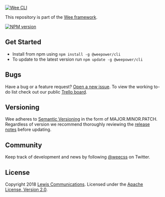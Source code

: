 [![Wee CLI](https://www.weepower.com/repo/logo.svg)](https://www.weepower.com)

This repository is part of the [Wee framework](https://github.com/weepower/wee).

[![NPM version](https://img.shields.io/npm/v/wee-cli.svg?style=flat)](https://www.npmjs.com/package/wee-cli)

## Get Started

* Install from npm using `npm install -g @weepower/cli`
* To update to the latest version run `npm update -g @weepower/cli`

## Bugs

Have a bug or a feature request? [Open a new issue](https://github.com/weepower/wee/issues).
To view the working to-do list check out our public [Trello board](https://trello.com/b/7KbnQra9/wee).

## Versioning

Wee adheres to [Semantic Versioning](http://semver.org/) in the form of MAJOR.MINOR.PATCH.
Regardless of version we recommend thoroughly reviewing the [release notes](https://github.com/weepower/wee/releases) before updating.

## Community

Keep track of development and news by following [@weecss](https://twitter.com/weecss) on Twitter.

## License

Copyright 2018 [Lewis Communications](https://www.lewiscommunications.com). Licensed under the [Apache License, Version 2.0](https://github.com/weepower/wee-cli/blob/master/LICENSE).